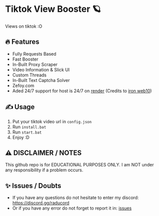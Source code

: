 # Tiktok View Booster 🪐
Views on tiktok :O

## 🔥 Features
- Fully Requests Based
- Fast Booster
- In-Built Proxy Scraper
- Video Information & Slick UI
- Custom Threads
- In-Built Text Captcha Solver
- Zefoy.com
- Aded 24/7 support for host is 24/7 on [render](https://render.com/) (Credits to [iron web10](https://github.com/ironweb10))

## ✍️ Usage
1. Put your tiktok video url in `config.json`
2. Run `install.bat`
3. Run `start.bat`
4. Enjoy :D

## ⚠️ DISCLAIMER / NOTES
This github repo is for EDUCATIONAL PURPOSES ONLY. I am NOT under any responsibility if a problem occurs.
 
## ✨ Issues / Doubts

- If you have any questions do not hesitate to enter my discord: https://discord.gg/raducord
- Or if you have any error do not forget to report it in: [issues](https://github.com/H4cK3dR4Du/Tiktok-View-Booster/issues/new)

